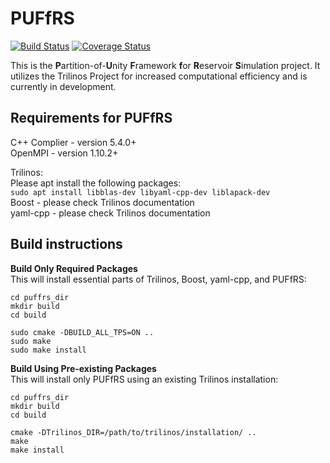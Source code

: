 # PUFfRS

[![Build Status](https://travis-ci.org/johntfoster/PUFfRS.svg?branch=master)](https://travis-ci.org/johntfoster/PUFfRS) [![Coverage Status](https://coveralls.io/repos/github/johntfoster/PUFfRS/badge.svg?branch=master)](https://coveralls.io/github/johntfoster/PUFfRS?branch=master)

This is the **P**artition-of-**U**nity **F**ramework **f**or **R**eservoir **S**imulation project. It utilizes the Trilinos Project for increased computational efficiency and is currently in development.


## Requirements for PUFfRS

C++ Complier - version 5.4.0+  
OpenMPI - version 1.10.2+  
  
Trilinos:  
	Please apt install the following packages:  
	```sudo apt install libblas-dev libyaml-cpp-dev liblapack-dev```  
	Boost - please check Trilinos documentation  
	yaml-cpp - please check Trilinos documentation  


## Build instructions

**Build Only Required Packages**  
This will install essential parts of Trilinos, Boost, yaml-cpp, and PUFfRS:
```
cd puffrs_dir
mkdir build
cd build

sudo cmake -DBUILD_ALL_TPS=ON ..
sudo make
sudo make install
```

**Build Using Pre-existing Packages**  
This will install only PUFfRS using an existing Trilinos installation:
```
cd puffrs_dir
mkdir build
cd build

cmake -DTrilinos_DIR=/path/to/trilinos/installation/ ..
make
make install
```

